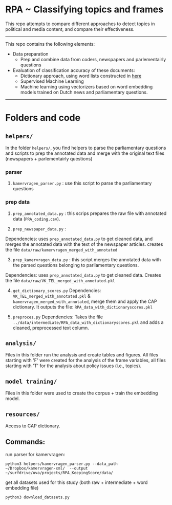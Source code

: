 # RPA ~ Classifying topics and frames

This repo attempts to compare different approaches to detect topics in political and media content, and compare their effectiveness.

---

This repo contains the following elements:

-  Data preparation
    - Prep and combine data from coders, newspapers and parlementairly questions
- Evaluation of classification accuracy of these documents:
	- Dictionary approach, using word lists constructed in [here](https://www.almendron.com/tribuna/wp-content/uploads/2017/05/CAP2013v2.pdf)
	- Supervised Machine Learning
	- Machine learning using vectorizers based on word embedding models trained on Dutch news and parliamentary questions.

---

# Folders and code

## `helpers/`

In the folder `helpers/`, you find helpers to parse the parliamentary questions and scripts to prep the annotated data and merge with the original text files (newspapers + parlementairly questions)

### parser

1.  `kamervragen_parser.py` : use this script to parse the parliamentary questions

### prep data

1. `prep_annotated_data.py` : this scrips prepares the raw file with annotated data (`PRA_coding.csv`).

2.  `prep_newspaper_data.py`  :

Dependencies: uses `prep_annotated_data.py` to get cleaned data, and merges the annotated data with the text of the newspaper articles. creates the file `data/raw/kamervragen_merged_with_annotated`

3.  `prep_kamervragen_data.py` : this script merges the annotated data with the parsed questions belonging to parliamentary questions.

Dependencies: uses `prep_annotated_data.py` to get cleaned data. Creates the file `data/raw/VK_TEL_merged_with_annotated.pkl`

4. `get_dictionary_scores.py`
Dependencies: `VK_TEL_merged_with_annotated.pkl` & `kamervragen_merged_with_annotated`, merge them and apply the CAP dictionary. It outputs the file: `RPA_data_with_dictionaryscores.pkl`

5. `preproces.py`
Dependencies: Takes the file `../data/intermediate/RPA_data_with_dictionaryscores.pkl` and adds a cleaned, preprocessed text column.


## `analysis/`

Files in this folder run the analysis and create tables and figures.
All files starting with 'F' were created for the analysis of the frame variables, all files starting with 'T' for the analysis about policy issues (i.e., topics).

## `model training/`

Files in this folder were used to create the corpus + train the embedding model.


## `resources/`

Access to CAP dictionary.


## Commands:

run parser for kamervragen:

```
python3 helpers/kamervragen_parser.py --data_path ~/Dropbox/kamervragen-xml/  --output ~/surfdrive/uva/projects/RPA_KeepingScore/data/

```

get all datasets used for this study (both raw + intermediate + word embedding file)

```
python3 download_datasets.py

```
